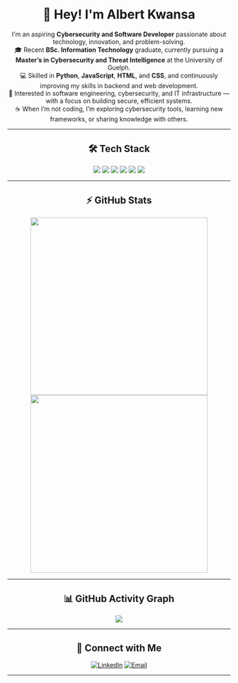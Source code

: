 <h1 align="center">👋 Hey! I'm Albert Kwansa</h1>

<p align="center">
I'm an aspiring <strong>Cybersecurity and Software Developer</strong> passionate about technology, innovation, and problem-solving.<br>
🎓 Recent <strong>BSc. Information Technology</strong> graduate, currently pursuing a <strong>Master’s in Cybersecurity and Threat Intelligence</strong> at the University of Guelph.<br>
💻 Skilled in <strong>Python</strong>, <strong>JavaScript</strong>, <strong>HTML</strong>, and <strong>CSS</strong>, and continuously improving my skills in backend and web development.<br>
🚀 Interested in software engineering, cybersecurity, and IT infrastructure — with a focus on building secure, efficient systems.<br>
☕ When I’m not coding, I’m exploring cybersecurity tools, learning new frameworks, or sharing knowledge with others.
</p>

---

<h2 align="center">🛠 Tech Stack</h2>

<p align="center">
  <img src="https://img.shields.io/badge/-HTML5-333333?style=for-the-badge&logo=HTML5&logoColor=E34F26" />
  <img src="https://img.shields.io/badge/-CSS3-333333?style=for-the-badge&logo=CSS3&logoColor=1572B6" />
  <img src="https://img.shields.io/badge/-JavaScript-333333?style=for-the-badge&logo=javascript&logoColor=F7DF1E" />
  <img src="https://img.shields.io/badge/-Python-333333?style=for-the-badge&logo=python&logoColor=3776AB" />
  <img src="https://img.shields.io/badge/-GitHub-333333?style=for-the-badge&logo=github" />
  <img src="https://img.shields.io/badge/-VS%20Code-333333?style=for-the-badge&logo=visualstudiocode&logoColor=007ACC" />
</p>

---

<h2 align="center">⚡ GitHub Stats</h2>

<p align="center">
  <img width="400" src="https://github-readme-stats.vercel.app/api?username=mr-kwansa&show_icons=true&theme=dark&hide_border=true" />
  <img width="400" src="https://streak-stats.demolab.com?user=mr-kwansa&theme=dark&hide_border=true" />
</p>

---

<h2 align="center">📊 GitHub Activity Graph</h2>

<p align="center">
  <img src="https://github-readme-activity-graph.vercel.app/graph?username=mr-kwansa&theme=react-dark&area=true&radius=16" />
</p>

---

<h2 align="center">🤝 Connect with Me</h2>

<p align="center">
  <a href="https://www.linkedin.com/in/albert-kwansa-39869a187/"><img alt="LinkedIn" src="https://img.shields.io/badge/LinkedIn-Albert%20Kwansa-blue?style=for-the-badge&logo=linkedin"></a>
  <a href="mailto:kwansaalbert@outlook.com"><img alt="Email" src="https://img.shields.io/badge/Email-kwansaalbert@outlook.com-red?style=for-the-badge&logo=gmail"></a>
</p>

---
